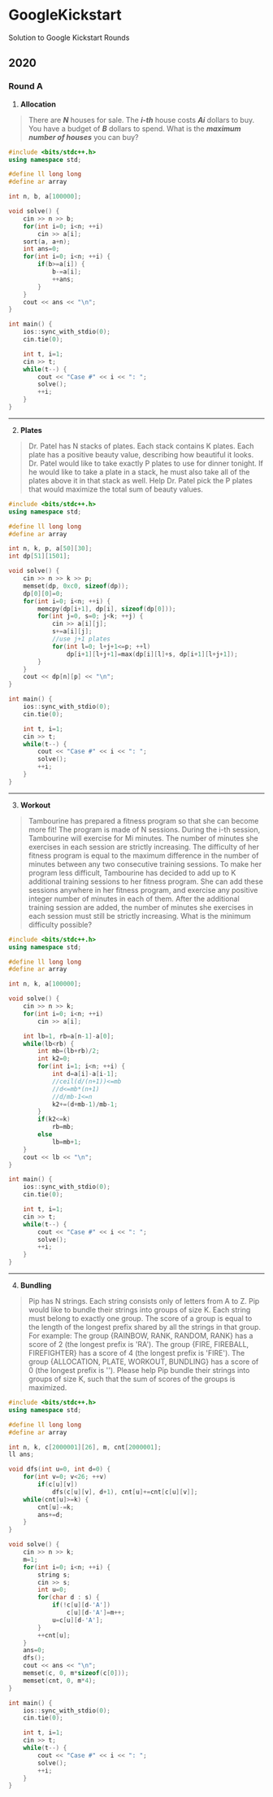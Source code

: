 # GoogleKickstart
Solution to Google Kickstart Rounds

## 2020
### Round A
1. **Allocation**
> There are **_N_** houses for sale. The **_i-th_** house costs **_Ai_** dollars to buy. You have a budget of **_B_** dollars to spend.
What is the **_maximum number of houses_** you can buy?

```cpp
#include <bits/stdc++.h>
using namespace std;

#define ll long long
#define ar array

int n, b, a[100000];

void solve() {
	cin >> n >> b;
	for(int i=0; i<n; ++i)
		cin >> a[i];
	sort(a, a+n);
	int ans=0;
	for(int i=0; i<n; ++i) {
		if(b>=a[i]) {
			b-=a[i];
			++ans;
		}
	}
	cout << ans << "\n";
}

int main() {
	ios::sync_with_stdio(0);
	cin.tie(0);

	int t, i=1;
	cin >> t;
	while(t--) {
		cout << "Case #" << i << ": ";
		solve();
		++i;
	}
}
```
***

2. **Plates**
> Dr. Patel has N stacks of plates. Each stack contains K plates. Each plate has a positive beauty value, describing how beautiful it looks.
Dr. Patel would like to take exactly P plates to use for dinner tonight. If he would like to take a plate in a stack, he must also take all of the plates above it in that stack as well.
Help Dr. Patel pick the P plates that would maximize the total sum of beauty values.

```cpp
#include <bits/stdc++.h>
using namespace std;

#define ll long long
#define ar array

int n, k, p, a[50][30];
int dp[51][1501];

void solve() {
	cin >> n >> k >> p;
	memset(dp, 0xc0, sizeof(dp));
	dp[0][0]=0;
	for(int i=0; i<n; ++i) {
		memcpy(dp[i+1], dp[i], sizeof(dp[0]));
		for(int j=0, s=0; j<k; ++j) {
			cin >> a[i][j];
			s+=a[i][j];
			//use j+1 plates
			for(int l=0; l+j+1<=p; ++l)
				dp[i+1][l+j+1]=max(dp[i][l]+s, dp[i+1][l+j+1]);
		}
	}
	cout << dp[n][p] << "\n";
}

int main() {
	ios::sync_with_stdio(0);
	cin.tie(0);

	int t, i=1;
	cin >> t;
	while(t--) {
		cout << "Case #" << i << ": ";
		solve();
		++i;
	}
}
```
***

3. **Workout**
> Tambourine has prepared a fitness program so that she can become more fit! The program is made of N sessions. During the i-th session, Tambourine will exercise for Mi minutes. The number of minutes she exercises in each session are strictly increasing.
The difficulty of her fitness program is equal to the maximum difference in the number of minutes between any two consecutive training sessions.
To make her program less difficult, Tambourine has decided to add up to K additional training sessions to her fitness program. She can add these sessions anywhere in her fitness program, and exercise any positive integer number of minutes in each of them. After the additional training session are added, the number of minutes she exercises in each session must still be strictly increasing. What is the minimum difficulty possible?

```cpp
#include <bits/stdc++.h>
using namespace std;

#define ll long long
#define ar array

int n, k, a[100000];

void solve() {
	cin >> n >> k;
	for(int i=0; i<n; ++i)
		cin >> a[i];

	int lb=1, rb=a[n-1]-a[0];
	while(lb<rb) {
		int mb=(lb+rb)/2;
		int k2=0;
		for(int i=1; i<n; ++i) {
			int d=a[i]-a[i-1];
			//ceil(d/(n+1))<=mb
			//d<=mb*(n+1)
			//d/mb-1<=n
			k2+=(d+mb-1)/mb-1;
		}
		if(k2<=k)
			rb=mb;
		else
			lb=mb+1;
	}
	cout << lb << "\n";
}

int main() {
	ios::sync_with_stdio(0);
	cin.tie(0);

	int t, i=1;
	cin >> t;
	while(t--) {
		cout << "Case #" << i << ": ";
		solve();
		++i;
	}
}
```
***

4. **Bundling**
> Pip has N strings. Each string consists only of letters from A to Z. Pip would like to bundle their strings into groups of size K. Each string must belong to exactly one group.
The score of a group is equal to the length of the longest prefix shared by all the strings in that group. For example:
The group {RAINBOW, RANK, RANDOM, RANK} has a score of 2 (the longest prefix is 'RA').
The group {FIRE, FIREBALL, FIREFIGHTER} has a score of 4 (the longest prefix is 'FIRE').
The group {ALLOCATION, PLATE, WORKOUT, BUNDLING} has a score of 0 (the longest prefix is '').
Please help Pip bundle their strings into groups of size K, such that the sum of scores of the groups is maximized.

```cpp
#include <bits/stdc++.h>
using namespace std;

#define ll long long
#define ar array

int n, k, c[2000001][26], m, cnt[2000001];
ll ans;

void dfs(int u=0, int d=0) {
	for(int v=0; v<26; ++v)
		if(c[u][v])
			dfs(c[u][v], d+1), cnt[u]+=cnt[c[u][v]];
	while(cnt[u]>=k) {
		cnt[u]-=k;
		ans+=d;
	}
}

void solve() {
	cin >> n >> k;
	m=1;
	for(int i=0; i<n; ++i) {
		string s;
		cin >> s;
		int u=0;
		for(char d : s) {
			if(!c[u][d-'A'])
				c[u][d-'A']=m++;
			u=c[u][d-'A'];
		}
		++cnt[u];
	}
	ans=0;
	dfs();
	cout << ans << "\n";
	memset(c, 0, m*sizeof(c[0]));
	memset(cnt, 0, m*4);
}

int main() {
	ios::sync_with_stdio(0);
	cin.tie(0);

	int t, i=1;
	cin >> t;
	while(t--) {
		cout << "Case #" << i << ": ";
		solve();
		++i;
	}
}
```
